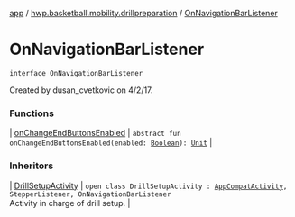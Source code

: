 [app](../../index.md) / [hwp.basketball.mobility.drillpreparation](../index.md) / [OnNavigationBarListener](.)

# OnNavigationBarListener

`interface OnNavigationBarListener`

Created by dusan_cvetkovic on 4/2/17.

### Functions

| [onChangeEndButtonsEnabled](on-change-end-buttons-enabled.md) | `abstract fun onChangeEndButtonsEnabled(enabled: `[`Boolean`](https://kotlinlang.org/api/latest/jvm/stdlib/kotlin/-boolean/index.html)`): `[`Unit`](https://kotlinlang.org/api/latest/jvm/stdlib/kotlin/-unit/index.html) |

### Inheritors

| [DrillSetupActivity](../-drill-setup-activity/index.md) | `open class DrillSetupActivity : `[`AppCompatActivity`](https://developer.android.com/reference/android/support/v7/app/AppCompatActivity.html)`, StepperListener, OnNavigationBarListener`<br>Activity in charge of drill setup. |


